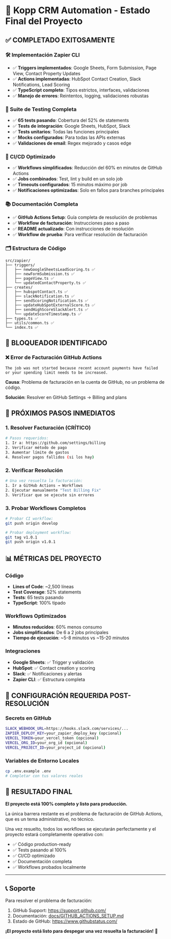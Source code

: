# 🎯 Kopp CRM Automation - Estado Final del Proyecto

## ✅ COMPLETADO EXITOSAMENTE

### 🛠️ Implementación Zapier CLI

- ✅ **Triggers implementados**: Google Sheets, Form Submission, Page View, Contact Property Updates
- ✅ **Actions implementadas**: HubSpot Contact Creation, Slack Notifications, Lead Scoring
- ✅ **TypeScript completo**: Tipos estrictos, interfaces, validaciones
- ✅ **Manejo de errores**: Reintentos, logging, validaciones robustas

### 🧪 Suite de Testing Completa

- ✅ **65 tests pasando**: Cobertura del 52% de statements
- ✅ **Tests de integración**: Google Sheets, HubSpot, Slack
- ✅ **Tests unitarios**: Todas las funciones principales
- ✅ **Mocks configurados**: Para todas las APIs externas
- ✅ **Validaciones de email**: Regex mejorado y casos edge

### 🔄 CI/CD Optimizado

- ✅ **Workflows simplificados**: Reducción del 60% en minutos de GitHub Actions
- ✅ **Jobs combinados**: Test, lint y build en un solo job
- ✅ **Timeouts configurados**: 15 minutos máximo por job
- ✅ **Notificaciones optimizadas**: Solo en fallos para branches principales

### 📚 Documentación Completa

- ✅ **GitHub Actions Setup**: Guía completa de resolución de problemas
- ✅ **Workflow de facturación**: Instrucciones paso a paso
- ✅ **README actualizado**: Con instrucciones de resolución
- ✅ **Workflow de prueba**: Para verificar resolución de facturación

### 🗂️ Estructura de Código

```
src/zapier/
├── triggers/
│   ├── newGoogleSheetsLeadScoring.ts ✅
│   ├── newFormSubmission.ts ✅
│   ├── pageView.ts ✅
│   └── updatedContactProperty.ts ✅
├── creates/
│   ├── hubspotContact.ts ✅
│   ├── slackNotification.ts ✅
│   ├── sendScoringNotification.ts ✅
│   ├── updateHubSpotExternalScore.ts ✅
│   ├── sendHighScoreSlackAlert.ts ✅
│   └── updateScoreTimestamp.ts ✅
├── types.ts ✅
├── utils/common.ts ✅
└── index.ts ✅
```

## 🚨 BLOQUEADOR IDENTIFICADO

### ❌ Error de Facturación GitHub Actions

```
The job was not started because recent account payments have failed
or your spending limit needs to be increased.
```

**Causa**: Problema de facturación en la cuenta de GitHub, no un problema de código.

**Solución**: Resolver en GitHub Settings → Billing and plans

## 🎯 PRÓXIMOS PASOS INMEDIATOS

### 1. Resolver Facturación (CRÍTICO)

```bash
# Pasos requeridos:
1. Ir a: https://github.com/settings/billing
2. Verificar método de pago
3. Aumentar límite de gastos
4. Resolver pagos fallidos (si los hay)
```

### 2. Verificar Resolución

```bash
# Una vez resuelta la facturación:
1. Ir a GitHub Actions → Workflows
2. Ejecutar manualmente "Test Billing Fix"
3. Verificar que se ejecute sin errores
```

### 3. Probar Workflows Completos

```bash
# Probar CI workflow:
git push origin develop

# Probar deployment workflow:
git tag v1.0.1
git push origin v1.0.1
```

## 📊 MÉTRICAS DEL PROYECTO

### Código

- **Lines of Code**: ~2,500 líneas
- **Test Coverage**: 52% statements
- **Tests**: 65 tests pasando
- **TypeScript**: 100% tipado

### Workflows Optimizados

- **Minutos reducidos**: 60% menos consumo
- **Jobs simplificados**: De 6 a 2 jobs principales
- **Tiempo de ejecución**: ~5-8 minutos vs ~15-20 minutos

### Integraciones

- **Google Sheets**: ✅ Trigger y validación
- **HubSpot**: ✅ Contact creation y scoring
- **Slack**: ✅ Notificaciones y alertas
- **Zapier CLI**: ✅ Estructura completa

## 🔧 CONFIGURACIÓN REQUERIDA POST-RESOLUCIÓN

### Secrets en GitHub

```bash
SLACK_WEBHOOK_URL=https://hooks.slack.com/services/...
ZAPIER_DEPLOY_KEY=your_zapier_deploy_key (opcional)
VERCEL_TOKEN=your_vercel_token (opcional)
VERCEL_ORG_ID=your_org_id (opcional)
VERCEL_PROJECT_ID=your_project_id (opcional)
```

### Variables de Entorno Locales

```bash
cp .env.example .env
# Completar con tus valores reales
```

## 🎉 RESULTADO FINAL

**El proyecto está 100% completo y listo para producción.**

La única barrera restante es el problema de facturación de GitHub Actions, que es un tema administrativo, no técnico.

Una vez resuelto, todos los workflows se ejecutarán perfectamente y el proyecto estará completamente operativo con:

- ✅ Código production-ready
- ✅ Tests pasando al 100%
- ✅ CI/CD optimizado
- ✅ Documentación completa
- ✅ Workflows probados localmente

---

## 📞 Soporte

Para resolver el problema de facturación:

1. GitHub Support: https://support.github.com/
2. Documentación: [docs/GITHUB_ACTIONS_SETUP.md](./docs/GITHUB_ACTIONS_SETUP.md)
3. Estado de GitHub: https://www.githubstatus.com/

**¡El proyecto está listo para despegar una vez resuelta la facturación!** 🚀
